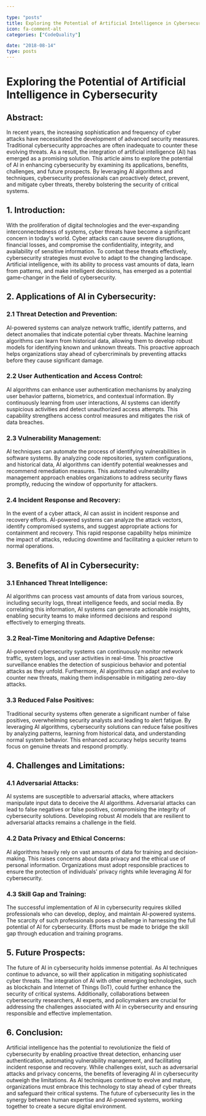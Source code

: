 ```yaml
---

type: "posts"
title: Exploring the Potential of Artificial Intelligence in Cybersecurity
icon: fa-comment-alt
categories: ["CodeQuality"]

date: "2018-08-14"
type: posts
---
```





# Exploring the Potential of Artificial Intelligence in Cybersecurity

## Abstract:
In recent years, the increasing sophistication and frequency of cyber attacks have necessitated the development of advanced security measures. Traditional cybersecurity approaches are often inadequate to counter these evolving threats. As a result, the integration of artificial intelligence (AI) has emerged as a promising solution. This article aims to explore the potential of AI in enhancing cybersecurity by examining its applications, benefits, challenges, and future prospects. By leveraging AI algorithms and techniques, cybersecurity professionals can proactively detect, prevent, and mitigate cyber threats, thereby bolstering the security of critical systems.

## 1. Introduction:
With the proliferation of digital technologies and the ever-expanding interconnectedness of systems, cyber threats have become a significant concern in today's world. Cyber attacks can cause severe disruptions, financial losses, and compromise the confidentiality, integrity, and availability of sensitive information. To combat these threats effectively, cybersecurity strategies must evolve to adapt to the changing landscape. Artificial intelligence, with its ability to process vast amounts of data, learn from patterns, and make intelligent decisions, has emerged as a potential game-changer in the field of cybersecurity.

## 2. Applications of AI in Cybersecurity:
### 2.1 Threat Detection and Prevention:
AI-powered systems can analyze network traffic, identify patterns, and detect anomalies that indicate potential cyber threats. Machine learning algorithms can learn from historical data, allowing them to develop robust models for identifying known and unknown threats. This proactive approach helps organizations stay ahead of cybercriminals by preventing attacks before they cause significant damage.

### 2.2 User Authentication and Access Control:
AI algorithms can enhance user authentication mechanisms by analyzing user behavior patterns, biometrics, and contextual information. By continuously learning from user interactions, AI systems can identify suspicious activities and detect unauthorized access attempts. This capability strengthens access control measures and mitigates the risk of data breaches.

### 2.3 Vulnerability Management:
AI techniques can automate the process of identifying vulnerabilities in software systems. By analyzing code repositories, system configurations, and historical data, AI algorithms can identify potential weaknesses and recommend remediation measures. This automated vulnerability management approach enables organizations to address security flaws promptly, reducing the window of opportunity for attackers.

### 2.4 Incident Response and Recovery:
In the event of a cyber attack, AI can assist in incident response and recovery efforts. AI-powered systems can analyze the attack vectors, identify compromised systems, and suggest appropriate actions for containment and recovery. This rapid response capability helps minimize the impact of attacks, reducing downtime and facilitating a quicker return to normal operations.

## 3. Benefits of AI in Cybersecurity:
### 3.1 Enhanced Threat Intelligence:
AI algorithms can process vast amounts of data from various sources, including security logs, threat intelligence feeds, and social media. By correlating this information, AI systems can generate actionable insights, enabling security teams to make informed decisions and respond effectively to emerging threats.

### 3.2 Real-Time Monitoring and Adaptive Defense:
AI-powered cybersecurity systems can continuously monitor network traffic, system logs, and user activities in real-time. This proactive surveillance enables the detection of suspicious behavior and potential attacks as they unfold. Furthermore, AI algorithms can adapt and evolve to counter new threats, making them indispensable in mitigating zero-day attacks.

### 3.3 Reduced False Positives:
Traditional security systems often generate a significant number of false positives, overwhelming security analysts and leading to alert fatigue. By leveraging AI algorithms, cybersecurity solutions can reduce false positives by analyzing patterns, learning from historical data, and understanding normal system behavior. This enhanced accuracy helps security teams focus on genuine threats and respond promptly.

## 4. Challenges and Limitations:
### 4.1 Adversarial Attacks:
AI systems are susceptible to adversarial attacks, where attackers manipulate input data to deceive the AI algorithms. Adversarial attacks can lead to false negatives or false positives, compromising the integrity of cybersecurity solutions. Developing robust AI models that are resilient to adversarial attacks remains a challenge in the field.

### 4.2 Data Privacy and Ethical Concerns:
AI algorithms heavily rely on vast amounts of data for training and decision-making. This raises concerns about data privacy and the ethical use of personal information. Organizations must adopt responsible practices to ensure the protection of individuals' privacy rights while leveraging AI for cybersecurity.

### 4.3 Skill Gap and Training:
The successful implementation of AI in cybersecurity requires skilled professionals who can develop, deploy, and maintain AI-powered systems. The scarcity of such professionals poses a challenge in harnessing the full potential of AI for cybersecurity. Efforts must be made to bridge the skill gap through education and training programs.

## 5. Future Prospects:
The future of AI in cybersecurity holds immense potential. As AI techniques continue to advance, so will their application in mitigating sophisticated cyber threats. The integration of AI with other emerging technologies, such as blockchain and Internet of Things (IoT), could further enhance the security of critical systems. Additionally, collaborations between cybersecurity researchers, AI experts, and policymakers are crucial for addressing the challenges associated with AI in cybersecurity and ensuring responsible and effective implementation.

## 6. Conclusion:
Artificial intelligence has the potential to revolutionize the field of cybersecurity by enabling proactive threat detection, enhancing user authentication, automating vulnerability management, and facilitating incident response and recovery. While challenges exist, such as adversarial attacks and privacy concerns, the benefits of leveraging AI in cybersecurity outweigh the limitations. As AI techniques continue to evolve and mature, organizations must embrace this technology to stay ahead of cyber threats and safeguard their critical systems. The future of cybersecurity lies in the synergy between human expertise and AI-powered systems, working together to create a secure digital environment.